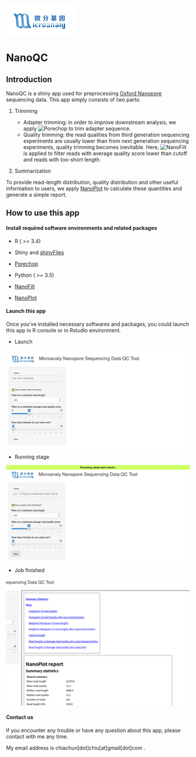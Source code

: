 [![Microanaly](nanoQC/www/logo.png)](http://www.microanaly.com) 

# NanoQC

## Introduction

NanoQC is a shiny app used for preprocessing [Oxford Nanopore](https://nanoporetech.com/) sequencing data. This app simply consists of two parts:

1. Trimming
    + Adapter trimming: in order to improve downstream analysis, we apply ![Porechop](https://github.com/rrwick/Porechop) to trim adapter sequence.
    + Quality trimming: the read qualities from third generation sequencing experiments are usually lower than from next generation sequencing experiments, quality trimming becomes inevitable. Here, ![NanoFilt](https://github.com/wdecoster/nanofilt) is applied to filter reads with average quality score lower than cutoff and reads with too-short length.
        
2. Summarization

To provide read-length distribution, quality distribution and other useful information to users, we apply [NanoPlot](https://github.com/wdecoster/nanoplot) to calculate these quantities and generate a simple report.


## How to use this app

#### Install required software environments and related packages

+ R ( >= 3.4)

+ Shiny and [shinyFiles](https://github.com/thomasp85/shinyFiles)

+ [Porechop](https://github.com/rrwick/Porechop)

+ Python ( >= 3.5)

+ [NanoFilt](https://github.com/wdecoster/nanofilt)

+ [NanoPlot](https://github.com/wdecoster/NanoPlot)

#### Launch this app

Once you've installed necessary softwares and packages, you could launch this app in R console or in Rstudio environment.

+ Launch

![](img/b4.png)


+ Running stage

![](img/run.png)

+ Job finished

![](img/final.png)

#### Contact us

If you encounter any trouble or have any question about this app, please contact with me any time.

My email address is chiachun[dot]chiu[at]gmail[dot]com .
